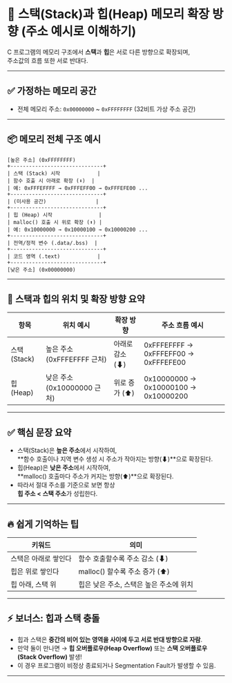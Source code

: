 # 🧠 스택(Stack)과 힙(Heap) 메모리 확장 방향 (주소 예시로 이해하기)

C 프로그램의 메모리 구조에서 **스택**과 **힙**은 서로 다른 방향으로 확장되며,  
주소값의 흐름 또한 서로 반대다.

---

## ✅ 가정하는 메모리 공간

- 전체 메모리 주소: `0x00000000` ~ `0xFFFFFFFF` (32비트 가상 주소 공간)

---

## 📦 메모리 전체 구조 예시

```
[높은 주소] (0xFFFFFFFF)
+------------------------------+
| 스택 (Stack) 시작            |
| 함수 호출 시 아래로 확장 (⬇)  |
| 예: 0xFFFEFFFF → 0xFFFEFF00 → 0xFFFEFE00 ...
+------------------------------+
| (미사용 공간)                |
+------------------------------+
| 힙 (Heap) 시작               |
| malloc() 호출 시 위로 확장 (⬆) |
| 예: 0x10000000 → 0x10000100 → 0x10000200 ...
+------------------------------+
| 전역/정적 변수 (.data/.bss)  |
+------------------------------+
| 코드 영역 (.text)            |
+------------------------------+
[낮은 주소] (0x00000000)

```

---

## 🎯 스택과 힙의 위치 및 확장 방향 요약

| 항목   | 위치 예시          | 확장 방향          | 주소 흐름 예시                      |
|--------|---------------------|---------------------|-------------------------------------|
| 스택 (Stack) | 높은 주소 (0xFFFEFFFF 근처) | 아래로 감소 (⬇) | 0xFFFEFFFF → 0xFFFEFF00 → 0xFFFEFE00 |
| 힙 (Heap) | 낮은 주소 (0x10000000 근처) | 위로 증가 (⬆) | 0x10000000 → 0x10000100 → 0x10000200 |


---

## ✅ 핵심 문장 요약

- 스택(Stack)은 **높은 주소**에서 시작하여,  
  **함수 호출이나 지역 변수 생성 시 주소가 작아지는 방향(⬇)**으로 확장된다.
- 힙(Heap)은 **낮은 주소**에서 시작하여,  
  **malloc() 호출마다 주소가 커지는 방향(⬆)**으로 확장된다.
- 따라서 절대 주소를 기준으로 보면 항상  
  **힙 주소 < 스택 주소**가 성립한다.

---

## 🔥 쉽게 기억하는 팁

| 키워드        | 의미 |
|---------------|------|
| 스택은 아래로 쌓인다 | 함수 호출할수록 주소 감소 (⬇) |
| 힙은 위로 쌓인다 | malloc() 할수록 주소 증가 (⬆) |
| 힙 아래, 스택 위 | 힙은 낮은 주소, 스택은 높은 주소에 위치 |

---

## ⚡ 보너스: 힙과 스택 충돌

- 힙과 스택은 **중간의 비어 있는 영역을 사이에 두고 서로 반대 방향으로 자람**.
- 만약 둘이 만나면 → **힙 오버플로우(Heap Overflow)** 또는 **스택 오버플로우(Stack Overflow)** 발생!
- 이 경우 프로그램이 비정상 종료되거나 Segmentation Fault가 발생할 수 있음.

---
